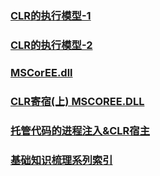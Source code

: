 ### [CLR的执行模型-1](../Doc/images/CLR-1.png)
### [CLR的执行模型-2](../Doc/images/CLR-2.png)

### [MSCorEE.dll](https://www.cnblogs.com/jasenkin/archive/2010/10/20/asp-net-clr-relation.html)
### [CLR寄宿(上) MSCOREE.DLL](https://www.cnblogs.com/xuanhun/archive/2012/06/23/2559295.html)
### [托管代码的进程注入&CLR宿主](https://www.cnblogs.com/xuanhun/archive/2012/07/22/2603983.html)

### [基础知识梳理系列索引](https://www.cnblogs.com/solan/archive/2012/07/23/CSharp00.html)